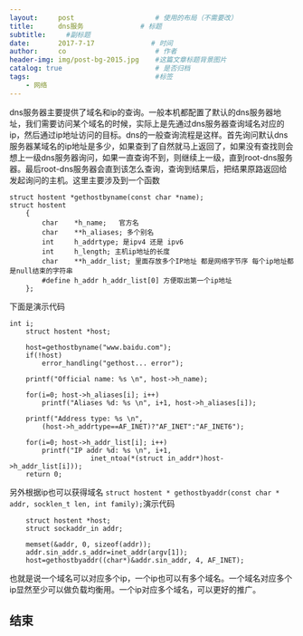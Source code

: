 ```yaml
---
layout:     post                    # 使用的布局（不需要改）
title:      dns服务              # 标题 
subtitle:     #副标题
date:       2017-7-17              # 时间
author:     co                      # 作者
header-img: img/post-bg-2015.jpg    #这篇文章标题背景图片
catalog: true                       # 是否归档
tags:                               #标签
    - 网络
---
```

dns服务器主要提供了域名和ip的查询。一般本机都配置了默认的dns服务器地址，我们需要访问某个域名的时候，实际上是先通过dns服务器查询域名对应的ip，然后通过ip地址访问的目标。dns的一般查询流程是这样。首先询问默认dns服务器某域名的ip地址是多少，如果查到了自然就马上返回了，如果没有查找则会想上一级dns服务器询问，如果一直查询不到，则继续上一级，直到root-dns服务器。最后root-dns服务器会直到该怎么查询，查询到结果后，把结果原路返回给发起询问的主机。这里主要涉及到一个函数
```
struct hostent *gethostbyname(const char *name);
struct hostent
    {
        char    *h_name;   官方名            
        char    **h_aliases; 多个别名
        int     h_addrtype; 是ipv4 还是 ipv6
        int     h_length; 主机ip地址的长度
        char    **h_addr_list; 里面存放多个IP地址 都是网络字节序 每个ip地址都是null结束的字符串
        #define h_addr h_addr_list[0] 方便取出第一个ip地址
    };

```
下面是演示代码

```
int i;
	struct hostent *host;
	
	host=gethostbyname("www.baidu.com");
	if(!host)
		error_handling("gethost... error");

	printf("Official name: %s \n", host->h_name);
	
	for(i=0; host->h_aliases[i]; i++)
		printf("Aliases %d: %s \n", i+1, host->h_aliases[i]);
	
	printf("Address type: %s \n", 
		(host->h_addrtype==AF_INET)?"AF_INET":"AF_INET6");

	for(i=0; host->h_addr_list[i]; i++)
		printf("IP addr %d: %s \n", i+1,
					inet_ntoa(*(struct in_addr*)host->h_addr_list[i]));
	return 0;
```
另外根据ip也可以获得域名 `struct hostent * gethostbyaddr(const char * addr, socklen_t len, int family);`演示代码

```
	struct hostent *host;
	struct sockaddr_in addr;

	memset(&addr, 0, sizeof(addr));
	addr.sin_addr.s_addr=inet_addr(argv[1]);
	host=gethostbyaddr((char*)&addr.sin_addr, 4, AF_INET);

```
也就是说一个域名可以对应多个ip，一个ip也可以有多个域名。一个域名对应多个ip显然至少可以做负载均衡用。一个ip对应多个域名，可以更好的推广。



## 结束